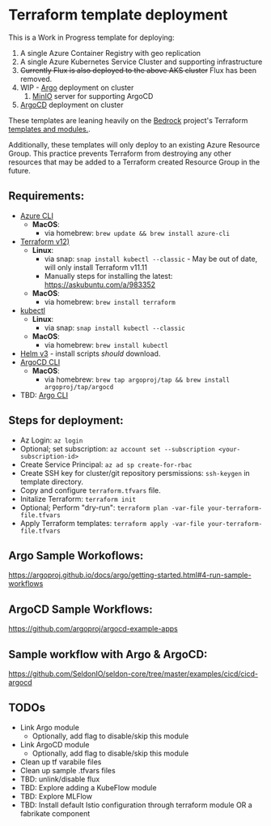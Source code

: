 # Terraform template deployment

This is a Work in Progress template for deploying:

1. A single Azure Container Registry with geo replication
2. A single Azure Kubernetes Service Cluster and supporting infrastructure
3. ~~Currently Flux is also deployed to the above AKS cluster~~ Flux has been removed.
4. WIP - [Argo](https://github.com/argoproj/argo) deployment on cluster
   1. [MinIO](https://min.io/) server for supporting ArgoCD
5. [ArgoCD](https://github.com/argoproj/argo-cd) deployment on cluster

These templates are leaning heavily on the [Bedrock](https://github.com/microsoft/bedrock) project's Terraform [templates and modules.](https://github.com/microsoft/bedrock/tree/master/cluster). 

Additionally, these templates will only deploy to an existing Azure Resource Group. This practice prevents Terraform from destroying any other resources that may be added to a Terraform created Resource Group in the future.

## Requirements:
- [Azure CLI](https://docs.microsoft.com/en-us/cli/azure/install-azure-cli?view=azure-cli-latest)
  - **MacOS**:
    - via homebrew: `brew update && brew install azure-cli`
- [Terraform v12)](https://www.terraform.io/downloads.html)
  - **Linux**:
    - via snap: `snap install kubectl --classic` - May be out of date, will only install Terraform v11.11
    - Manually steps for installing the latest: https://askubuntu.com/a/983352
  - **MacOS**:
    - via homebrew: `brew install terraform`
- [kubectl](https://kubernetes.io/docs/tasks/tools/install-kubectl/)
  - **Linux**:
    - via snap: `snap install kubectl --classic`
  - **MacOS**:
    - via homebrew: `brew install kubectl`
- [Helm v3](https://helm.sh/) - install scripts _should_ download.
- [ArgoCD CLI](https://argoproj.github.io/argo-cd/cli_installation/)
  - **MacOS**:
    - via homebrew: `brew tap argoproj/tap && brew install argoproj/tap/argocd`
- TBD: [Argo CLI](https://github.com/argoproj/argo/releases)

## Steps for deployment:
- Az Login: `az login`
- Optional; set subscription: `az account set --subscription <your-subscription-id>`
- Create Service Principal: `az ad sp create-for-rbac`
- Create SSH key for cluster/git repository persmissions: `ssh-keygen` in template directory.
- Copy and configure `terraform.tfvars` file.
- Initalize Terraform: `terraform init`
- Optional; Perform "dry-run": `terraform plan -var-file your-terraform-file.tfvars`
- Apply Terraform templates: `terraform apply -var-file your-terraform-file.tfvars`

## Argo Sample Workoflows:
https://argoproj.github.io/docs/argo/getting-started.html#4-run-sample-workflows

## ArgoCD Sample Workflows:
https://github.com/argoproj/argocd-example-apps

## Sample workflow with Argo & ArgoCD:
https://github.com/SeldonIO/seldon-core/tree/master/examples/cicd/cicd-argocd

## TODOs
- Link Argo module
  - Optionally, add flag to disable/skip this module
- Link ArgoCD module
  - Optionally, add flag to disable/skip this module
- Clean up tf varabile files
- Clean up sample .tfvars files
- TBD: unlink/disable flux
- TBD: Explore adding a KubeFlow module
- TBD: Explore MLFlow
- TBD: Install default Istio configuration through terraform module OR a fabrikate component
